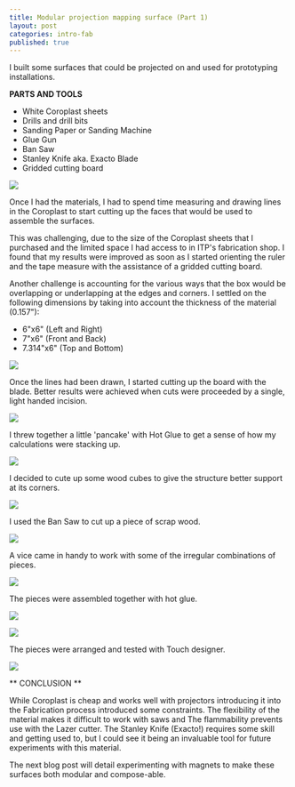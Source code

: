 ```yaml
---
title: Modular projection mapping surface (Part 1)
layout: post
categories: intro-fab
published: true
---
```


I built some surfaces that could be projected on and used for prototyping installations.

**PARTS AND TOOLS**

* White Coroplast sheets
* Drills and drill bits
* Sanding Paper or Sanding Machine
* Glue Gun
* Ban Saw
* Stanley Knife aka. Exacto Blade
* Gridded cutting board

![](/blog/assets/modular_projector/1.jpg)


Once I had the materials, I had to spend time measuring and drawing lines in the Coroplast to start cutting up the faces that would be used to assemble the surfaces.

This was challenging, due to the size of the Coroplast sheets that I purchased and the limited space I had access to in ITP's fabrication shop. I found that my results were improved as soon as I started orienting the ruler and the tape measure with the assistance of a gridded cutting board.

Another challenge is accounting for the various ways that the box would be overlapping or underlapping at the edges and corners. I settled on the following dimensions by taking into account the thickness of the material (0.157"):

* 6"x6" (Left and Right)
* 7"x6" (Front and Back)
* 7.314"x6" (Top and Bottom)


![](/blog/assets/modular_projector/3.jpg)

Once the lines had been drawn, I started cutting up the board with the blade. Better results were achieved when cuts were proceeded by a single, light handed incision.

![](/blog/assets/modular_projector/2.jpg)

I threw together a little 'pancake' with Hot Glue to get a sense of how my calculations were stacking up.

![](/blog/assets/modular_projector/4.jpg)

I decided to cute up some wood cubes to give the structure better support at its corners.

![](/blog/assets/modular_projector/5.jpg)

I used the Ban Saw to cut up a piece of scrap wood.

![](/blog/assets/modular_projector/7.jpg)

A vice came in handy to work with some of the irregular combinations of pieces.

![](/blog/assets/modular_projector/8.jpg)

The pieces were assembled together with hot glue.

![](/blog/assets/modular_projector/6.jpg)

![](/blog/assets/modular_projector/10.jpg)

The pieces were arranged and tested with Touch designer.

![](/blog/assets/modular_projector/11.jpg)

** CONCLUSION **

While Coroplast is cheap and works well with projectors introducing it into the Fabrication process introduced some constraints. The flexibility of the material makes it difficult to work with saws and The flammability prevents use with the Lazer cutter.  The Stanley Knife (Exacto!) requires some skill and getting used to, but I could see it being an invaluable tool for future experiments with this material.

The next blog post will detail experimenting  with magnets to make these surfaces both modular and compose-able.
